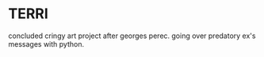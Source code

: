 # TERRI
concluded cringy art project after georges perec.
going over predatory ex's messages with python.
